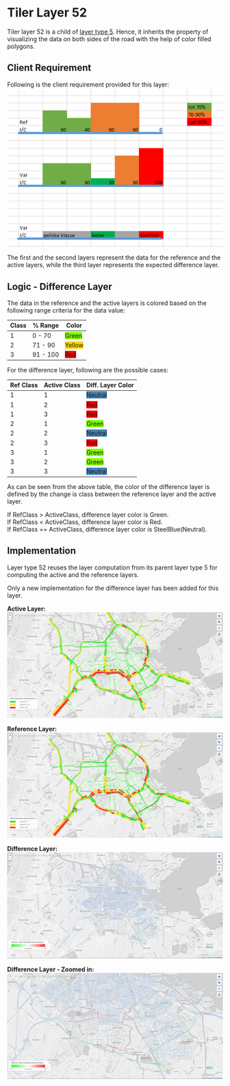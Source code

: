 # Tiler Layer 52

Tiler layer 52 is a child of [layer type 5](./Layer5.md). Hence, it inherits the property of visualizing the data on both sides of the road with the help of color filled polygons.

## Client Requirement

Following is the client requirement provided for this layer:
![Layer52ClientRequirement](./images/Layer52_clientRequirement.PNG)

The first and the second layers represent the data for the reference and the active layers, while the third layer represents the expected difference layer. 

## Logic - Difference Layer

The data in the reference and the active layers is colored based on the following range criteria for the data value:

|Class|% Range|Color|
|---|---|---|
|1|0 - 70|<span style="background-color:chartreuse">Green</span>|
|2|71 - 90|<span style="background-color:gold">Yellow</span>|
|3|91 - 100|<span style="background-color:red">Red</span>|

For the difference layer, following are the possible cases:

|Ref Class|Active Class|Diff. Layer Color|
|---|---|---|
|1|1|<span style="background-color:steelblue">Neutral</span>|
|1|2|<span style="background-color:red">Red</span>|
|1|3|<span style="background-color:red">Red</span>|
|2|1|<span style="background-color:chartreuse">Green</span>|
|2|2|<span style="background-color:steelblue">Neutral</span>|
|2|3|<span style="background-color:red">Red</span>|
|3|1|<span style="background-color:chartreuse">Green</span>|
|3|2|<span style="background-color:chartreuse">Green</span>|
|3|3|<span style="background-color:steelblue">Neutral</span>|

As can be seen from the above table, the color of the difference layer is defined by the change is class between the reference layer and the active layer.

If RefClass > ActiveClass, difference layer color is Green.  
If RefClass < ActiveClass, difference layer color is Red.  
If RefClass == ActiveClass, difference layer color is SteelBlue(Neutral).

## Implementation

Layer type 52 reuses the layer computation from its parent layer type 5 for computing the active and the reference layers.

Only a new implementation for the difference layer has been added for this layer.

**Active Layer:**
![ActiveLayer](./images/Layer52_ActiveLayer.PNG)

**Reference Layer:**
![ReferenceLayer](./images/Layer52_RefLayer.PNG)


**Difference Layer:**
![ReferenceLayer](./images/Layer52_DiffLayer.PNG)

**Difference Layer - Zoomed in:**
![ReferenceLayer](./images/Layer52_DiffLayer_ZoomedIn.PNG)